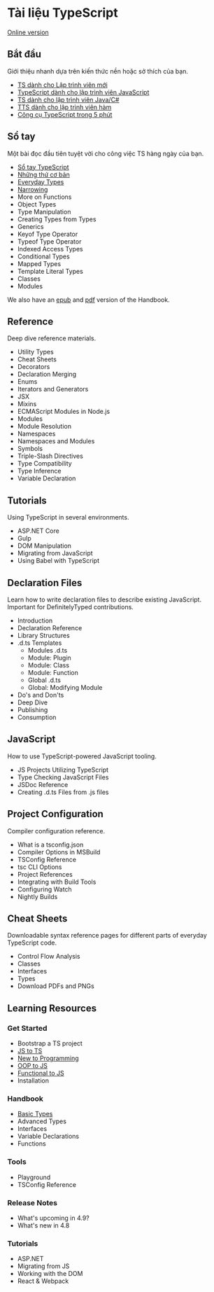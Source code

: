 # Tài liệu TypeScript

[Online version](https://www.typescriptlang.org/docs/)

## Bắt đầu

Giới thiệu nhanh dựa trên kiến thức nền hoặc sở thích của bạn.

- [TS dành cho Lập trình viên mới](handbook/typescript-from-scratch.md)
- [TypeScript dành cho lập trình viên JavaScript](handbook/typescript-in-5-minutes.md)
- [TS dành cho lập trình viên Java/C#](handbook/typescript-in-5-minutes-oop.md)
- [TTS dành cho lập trình viên hàm](handbook/typescript-in-5-minutes-func.md)
- [Công cụ TypeScript trong 5 phút](handbook/typescript-tooling-in-5-minutes.md)

## Sổ tay

Một bài đọc đầu tiên tuyệt vời cho công việc TS hàng ngày của bạn.

- [Sổ tay TypeScript](handbook/intro.md)
- [Những thứ cơ bản](handbook/2/basic-types.md)
- [Everyday Types](handbook/2/everyday-types.md)
- [Narrowing](handbook/2/narrowing.md)
- More on Functions
- Object Types
- Type Manipulation
- Creating Types from Types
- Generics
- Keyof Type Operator
- Typeof Type Operator
- Indexed Access Types
- Conditional Types
- Mapped Types
- Template Literal Types
- Classes
- Modules

We also have an [epub](https://www.typescriptlang.org/assets/typescript-handbook.epub) and [pdf](https://www.typescriptlang.org/assets/typescript-handbook.pdf) version of the Handbook.

## Reference

Deep dive reference materials.

- Utility Types
- Cheat Sheets
- Decorators
- Declaration Merging
- Enums
- Iterators and Generators
- JSX
- Mixins
- ECMAScript Modules in Node.js
- Modules
- Module Resolution
- Namespaces
- Namespaces and Modules
- Symbols
- Triple-Slash Directives
- Type Compatibility
- Type Inference
- Variable Declaration

## Tutorials

Using TypeScript in several environments.

- ASP.NET Core
- Gulp
- DOM Manipulation
- Migrating from JavaScript
- Using Babel with TypeScript

## Declaration Files

Learn how to write declaration files to describe existing JavaScript. Important for DefinitelyTyped contributions.

- Introduction
- Declaration Reference
- Library Structures
- .d.ts Templates
  + Modules .d.ts
  + Module: Plugin
  + Module: Class
  + Module: Function
  + Global .d.ts
  + Global: Modifying Module
- Do's and Don'ts
- Deep Dive
- Publishing
- Consumption

## JavaScript

How to use TypeScript-powered JavaScript tooling.

- JS Projects Utilizing TypeScript
- Type Checking JavaScript Files
- JSDoc Reference
- Creating .d.ts Files from .js files

## Project Configuration

Compiler configuration reference.

- What is a tsconfig.json
- Compiler Options in MSBuild
- TSConfig Reference
- tsc CLI Options
- Project References
- Integrating with Build Tools
- Configuring Watch
- Nightly Builds

## Cheat Sheets

Downloadable syntax reference pages for different parts of everyday TypeScript code.

- Control Flow Analysis
- Classes
- Interfaces
- Types
- Download PDFs and PNGs

## Learning Resources

### Get Started

- Bootstrap a TS project
- [JS to TS](handbook/typescript-in-5-minutes.md)
- [New to Programming](handbook/typescript-from-scratch.md)
- [OOP to JS](handbook/typescript-in-5-minutes-oop.md)
- [Functional to JS](../python/vietnamese3e/04-functions.md)
- Installation

### Handbook

- [Basic Types](handbook/2/basic-types.md)
- Advanced Types
- Interfaces
- Variable Declarations
- Functions

### Tools

- Playground
- TSConfig Reference

### Release Notes

- What's upcoming in 4.9?
- What's new in 4.8

### Tutorials

- ASP.NET
- Migrating from JS
- Working with the DOM
- React & Webpack
